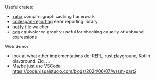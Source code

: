 Useful crates:
* [salsa](http://salsa-rs.github.io/salsa/) compiler graph caching framework
* [codespan-reporting](https://docs.rs/codespan-reporting/0.9.0/codespan_reporting/) error reporting library
* [notify](https://docs.rs/notify/4.0.15/notify/) file watcher
* [egg](https://egraphs-good.github.io/) equivalence graphs: useful for checking equality of unbound expressions

Web demo:

* look at what other implementations do: REPL, rust playground, Kotlin playground, Zig, ...
* Maybe just use VSCode: https://code.visualstudio.com/blogs/2024/06/07/wasm-part2
